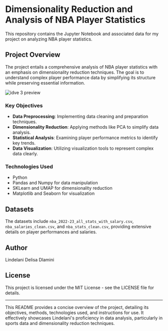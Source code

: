 # Dimensionality Reduction and Analysis of NBA Player Statistics

This repository contains the Jupyter Notebook and associated data for my project on analyzing NBA player statistics.

## Project Overview

The project entails a comprehensive analysis of NBA player statistics with an emphasis on dimensionality reduction techniques. The goal is to understand complex player performance data by simplifying its structure while preserving essential information.

![idve 3 preview](https://github.com/Lindelani-3/nba-statistics/assets/99859713/6be4fd49-048b-4783-8b53-53e9da9287e0)


### Key Objectives
- **Data Preprocessing**: Implementing data cleaning and preparation techniques.
- **Dimensionality Reduction**: Applying methods like PCA to simplify data analysis.
- **Statistical Analysis**: Examining player performance metrics to identify key trends.
- **Data Visualization**: Utilizing visualization tools to represent complex data clearly.

### Technologies Used
- Python
- Pandas and Numpy for data manipulation
- SKLearn and UMAP for dimensionality reduction
- Matplotlib and Seaborn for visualization

## Datasets

The datasets include `nba_2022-23_all_stats_with_salary.csv`, `nba_salaries_clean.csv`, and `nba_stats_clean.csv`, providing extensive details on player performances and salaries.


## Author
Lindelani Delisa Dlamini

## License
This project is licensed under the MIT License - see the LICENSE file for details.

---

This README provides a concise overview of the project, detailing its objectives, methods, technologies used, and instructions for use. It effectively showcases Lindelani's proficiency in data analysis, particularly in sports data and dimensionality reduction techniques.
